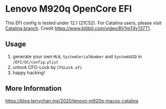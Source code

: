 # Lenovo M920q OpenCore EFI

This EFI config is tested under 12.1 (21C52). For Catalina users, please visit [Catalina branch](https://github.com/kamingchan/lenovo-m920q-efi/tree/Catalina). Credit https://www.bilibili.com/video/BV1mT4y137T1.

## Usage

1. generate your own `MLB`, `SystemSerialNumber` and `SystemUUID` in `/EFI/OC/config.plist`
2. unlock CFG-Lock by `CFGLock.efi`
3. happy hacking!

## More Information

https://blog.terrychan.me/2020/lenovo-m920q-macos-catalina
